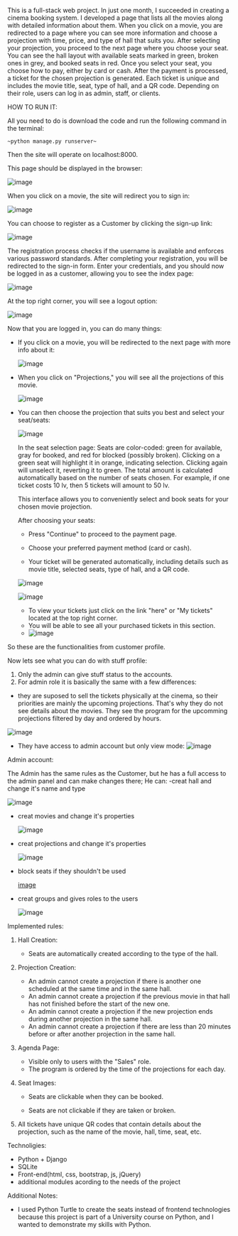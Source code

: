 This is a full-stack web project. In just one month, I succeeded in creating a cinema booking system. I developed a page that lists all the movies along with detailed information about them. When you click on a movie, you are redirected to a page where you can see more information and choose a projection with time, price, and type of hall that suits you. After selecting your projection, you proceed to the next page where you choose your seat. You can see the hall layout with available seats marked in green, broken ones in grey, and booked seats in red. Once you select your seat, you choose how to pay, either by card or cash. After the payment is processed, a ticket for the chosen projection is generated. Each ticket is unique and includes the movie title, seat, type of hall, and a QR code.
Depending on their role, users can log in as admin, staff, or clients.


HOW TO RUN IT:

All you need to do is download the code and run the following command in the terminal:

    ~python manage.py runserver~

Then the site will operate on localhost:8000.

This page should be displayed in the browser:

![image](https://github.com/NelinaT/Cinema/assets/90975870/569ad6f4-a40c-4259-b149-3492266086f4)

When you click on a movie, the site will redirect you to sign in:

![image](https://github.com/NelinaT/Cinema/assets/90975870/00397707-42c5-4ef0-8966-72aecd06279c)

You can choose to register as a Customer by clicking the sign-up link:

![image](https://github.com/NelinaT/Cinema/assets/90975870/761e8400-16b3-475d-b6b7-065e6bc8c33b)

The registration process checks if the username is available and enforces various password standards. 
After completing your registration, you will be redirected to the sign-in form. Enter your credentials, and you should now be logged in as a customer, allowing you to see the index page:

![image](https://github.com/NelinaT/Cinema/assets/90975870/3333173b-9dc9-4071-856f-5af8301e2e24)

At the top right corner, you will see a logout option:

![image](https://github.com/NelinaT/Cinema/assets/90975870/e08ec9e6-9603-490c-806b-ee853935c9ff)

Now that you are logged in, you can do many things:
  - If you click on a movie, you will be redirected to the next page with more info about it:
   
    ![image](https://github.com/NelinaT/Cinema/assets/90975870/ff56e762-2c52-4971-ba35-f0273ea0aea6)
    
  - When you click on "Projections," you will see all the projections of this movie.
   
    ![image](https://github.com/NelinaT/Cinema/assets/90975870/430127c6-cfcd-47d9-970c-0278bd0c3d2d)
    
  - You can then choose the projection that suits you best and select your seat/seats:
    
    ![image](https://github.com/NelinaT/Cinema/assets/90975870/7e464a4d-f94c-4f0c-8e8a-97afac58f8cc)

     In the seat selection page:
        Seats are color-coded: green for available, gray for booked, and red for blocked (possibly broken).
      Clicking on a green seat will highlight it in orange, indicating selection. Clicking again will unselect it, reverting it to green.
      The total amount is calculated automatically based on the number of seats chosen. For example, if one ticket costs 10 lv, then 5 tickets will amount to 50 lv.
    
    This interface allows you to conveniently select and book seats for your chosen movie projection.

    
    After choosing your seats:
    
      - Press "Continue" to proceed to the payment page.
    
      - Choose your preferred payment method (card or cash).
    
      - Your ticket will be generated automatically, including details such as movie title, selected seats, type of hall, and a QR code.

     ![image](https://github.com/NelinaT/Cinema/assets/90975870/3ea31c8c-6d18-4c50-8968-4caf3445e92b)
      
       ![image](https://github.com/NelinaT/Cinema/assets/90975870/fb934f7e-f1c3-4894-b3f2-4a603e3f1b4b)

    - To view your tickets just click on the link "here" or "My tickets" located at the top right corner.
    - You will be able to see all your purchased tickets in this section.
    - ![image](https://github.com/NelinaT/Cinema/assets/90975870/25b5f115-21ad-45c7-8175-7c2ad17acf70)

So these are the functionalities from customer profile.

 Now lets see what you can do with stuff profile:
1. Only the admin can give stuff status to the accounts.
2. For admin role it is basically the same with a few differences:
  - they are suposed to sell the tickets physically at the cinema, so their priorities are mainly the upcoming projections.
    That's why they do not see details about the movies.
    They see the program for the upcomming projections filtered by day and ordered by hours.
    
   ![image](https://github.com/NelinaT/Cinema/assets/90975870/922afa1e-4ecc-4823-b4a8-5a4c3a48dbfa)
   
  - They have access to admin account but only view mode:
    ![image](https://github.com/NelinaT/Cinema/assets/90975870/d24d3eb0-dc58-4725-9ee3-5a2c67b252e7)

Admin account:

The Admin has the same rules as the Customer, but he has a full access to the admin panel and can make changes there;
He can:
  -creat hall and change it's name and type
  
  ![image](https://github.com/NelinaT/Cinema/assets/90975870/f2c8b608-3646-4055-9ac3-f026ea3c1e2c)

  - creat movies and change it's properties

    ![image](https://github.com/NelinaT/Cinema/assets/90975870/d497db7d-a65e-4c8c-8be2-b7a0fb37a7e3)

  - creat projections and change it's properties

    ![image](https://github.com/NelinaT/Cinema/assets/90975870/9e4551b3-5be9-4aa4-b682-190b2b9d5371)
    
  -  block seats if they shouldn't be used
     
     [image](https://github.com/NelinaT/Cinema/assets/90975870/934d9e6a-38b1-4ec5-b26a-c567af9114e9)

  - creat groups and gives roles to the users

    ![image](https://github.com/NelinaT/Cinema/assets/90975870/f1d60ee1-90b2-4624-83c0-c6df9f9aae31)

Implemented rules:
1. Hall Creation:
     - Seats are automatically created according to the type of the hall.
3. Projection Creation:
    - An admin cannot create a projection if there is another one scheduled at the same time and in the same hall.
    - An admin cannot create a projection if the previous movie in that hall has not finished before the start of the new one.
    - An admin cannot create a projection if the new projection ends during another projection in the same hall.
    - An admin cannot create a projection if there are less than 20 minutes before or after another projection in the same hall.
    
4. Agenda Page:
   - Visible only to users with the "Sales" role.
   - The program is ordered by the time of the projections for each day.
     
5. Seat Images:

    - Seats are clickable when they can be booked.
   
    - Seats are not clickable if they are taken or broken.
   
7. All tickets have unique QR codes that contain details about the projection, such as the name of the movie, hall, time, seat, etc.

Technoligies:
  - Python + Django
  - SQLite
  - Front-end(html, css, bootstrap, js, jQuery)
  - additional modules acording to the needs of the project

Additional Notes:
 - I used Python Turtle to create the seats instead of frontend technologies because this project is part of a University course on Python, and I wanted to demonstrate my skills with Python.

    













